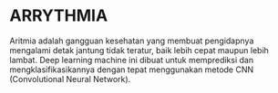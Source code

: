 # ARRYTHMIA
Aritmia adalah gangguan kesehatan yang membuat pengidapnya mengalami detak jantung tidak teratur, baik lebih cepat maupun lebih lambat. Deep learning machine ini dibuat untuk memprediksi dan mengklasifikasikannya dengan tepat menggunakan metode CNN (Convolutional Neural Network).
